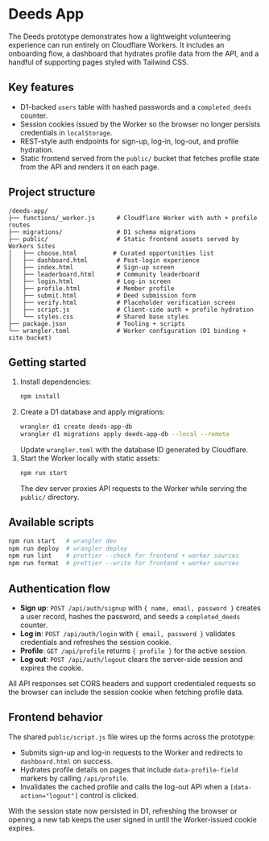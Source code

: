 # Deeds App

The Deeds prototype demonstrates how a lightweight volunteering experience can run entirely on Cloudflare Workers. It includes an onboarding flow, a dashboard that hydrates profile data from the API, and a handful of supporting pages styled with Tailwind CSS.

## Key features
- D1-backed `users` table with hashed passwords and a `completed_deeds` counter.
- Session cookies issued by the Worker so the browser no longer persists credentials in `localStorage`.
- REST-style auth endpoints for sign-up, log-in, log-out, and profile hydration.
- Static frontend served from the `public/` bucket that fetches profile state from the API and renders it on each page.

## Project structure
```
/deeds-app/
├── functions/_worker.js      # Cloudflare Worker with auth + profile routes
├── migrations/               # D1 schema migrations
├── public/                   # Static frontend assets served by Workers Sites
│   ├── choose.html          # Curated opportunities list
│   ├── dashboard.html        # Post-login experience
│   ├── index.html            # Sign-up screen
│   ├── leaderboard.html      # Community leaderboard
│   ├── login.html            # Log-in screen
│   ├── profile.html          # Member profile
│   ├── submit.html           # Deed submission form
│   ├── verify.html           # Placeholder verification screen
│   ├── script.js             # Client-side auth + profile hydration
│   └── styles.css            # Shared base styles
├── package.json              # Tooling + scripts
└── wrangler.toml             # Worker configuration (D1 binding + site bucket)
```

## Getting started
1. Install dependencies:
   ```bash
   npm install
   ```
2. Create a D1 database and apply migrations:
   ```bash
   wrangler d1 create deeds-app-db
   wrangler d1 migrations apply deeds-app-db --local --remote
   ```
   Update `wrangler.toml` with the database ID generated by Cloudflare.
3. Start the Worker locally with static assets:
   ```bash
   npm run start
   ```
   The dev server proxies API requests to the Worker while serving the `public/` directory.

## Available scripts
```bash
npm run start   # wrangler dev
npm run deploy  # wrangler deploy
npm run lint    # prettier --check for frontend + worker sources
npm run format  # prettier --write for frontend + worker sources
```

## Authentication flow
- **Sign up**: `POST /api/auth/signup` with `{ name, email, password }` creates a user record, hashes the password, and seeds a `completed_deeds` counter.
- **Log in**: `POST /api/auth/login` with `{ email, password }` validates credentials and refreshes the session cookie.
- **Profile**: `GET /api/profile` returns `{ profile }` for the active session.
- **Log out**: `POST /api/auth/logout` clears the server-side session and expires the cookie.

All API responses set CORS headers and support credentialed requests so the browser can include the session cookie when fetching profile data.

## Frontend behavior
The shared `public/script.js` file wires up the forms across the prototype:
- Submits sign-up and log-in requests to the Worker and redirects to `dashboard.html` on success.
- Hydrates profile details on pages that include `data-profile-field` markers by calling `/api/profile`.
- Invalidates the cached profile and calls the log-out API when a `[data-action="logout"]` control is clicked.

With the session state now persisted in D1, refreshing the browser or opening a new tab keeps the user signed in until the Worker-issued cookie expires.
